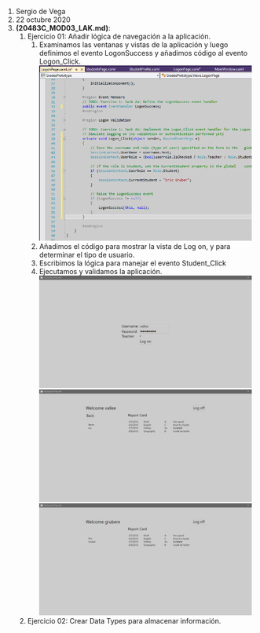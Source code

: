 1. Sergio de Vega
2. 22 octubre 2020
3. **(20483C_MOD03_LAK.md)**:
   1. Ejercicio 01: Añadir lógica de navegación a la aplicación.
      1. Examinamos las ventanas y vistas de la aplicación y luego definimos el evento LogonSuccess y añadimos código al evento Logon_Click.
      ![C1](images/C1.PNG)
      2. Añadimos el código para mostrar la vista de Log on, y para determinar el tipo de usuario.
      3. Escribimos la lógica para manejar el evento Student_Click
      4. Ejecutamos y validamos la aplicación.
      ![C2](images/C2.PNG)
      ![C3](images/C3.PNG)
      ![C4](images/C4.PNG)
   2. Ejercicio 02: Crear Data Types para almacenar información.